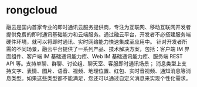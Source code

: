 # rongcloud
   融云是国内首家专业的即时通讯云服务提供商，专注为互联网、移动互联网开发者提供免费的即时通讯基础能力和云端服务。通过融云平台，开发者不必搭建服务端硬件环境，就可以将即时通讯、实时网络能力快速集成至应用中。
   针对开发者所需的不同场景，融云平台提供了一系列产品、技术解决方案，包括：客户端 IM 界面组件、客户端 IM 基础通讯能力库、Web IM 基础通讯能力库、服务端 REST API 等。支持单聊、群聊、讨论组、聊天室、客服即时通讯场景；
   消息类型上支持文字、表情、图片、语音、视频、地理位置、红包、实时音视频、通知消息等消息类型。如果这些类型都不能满足，您还可以通过自定义消息来实现个性化需求。
